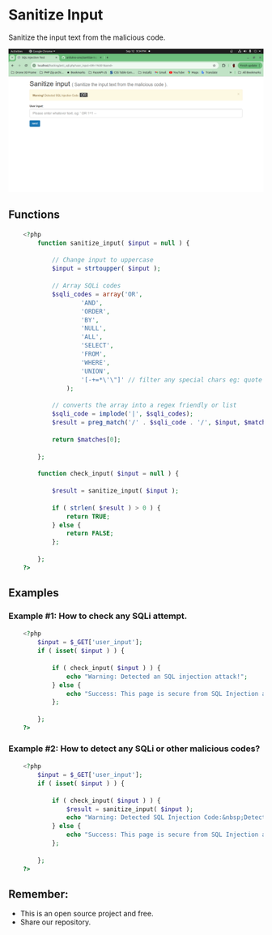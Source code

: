 # Sanitize Input
 Sanitize the input text from the malicious code.

<p align="center"><img src="sanitize-input.png" alt="sanitize-input" title="Sanitize Input"></p>


## Functions
```php
    <?php
        function sanitize_input( $input = null ) {
            
            // Change input to uppercase
            $input = strtoupper( $input );

            // Array SQLi codes
            $sqli_codes = array('OR',
                    'AND',
                    'ORDER',
                    'BY',
                    'NULL',
                    'ALL',
                    'SELECT',
                    'FROM',
                    'WHERE',
                    'UNION',
                    '[-+=*\'\"]' // filter any special chars eg: quote & double quotes
                );
            
            // converts the array into a regex friendly or list
            $sqli_code = implode('|', $sqli_codes);
            $result = preg_match('/' . $sqli_code . '/', $input, $matches);

            return $matches[0];

        };

        function check_input( $input = null ) {

            $result = sanitize_input( $input );

            if ( strlen( $result ) > 0 ) {
                return TRUE;
            } else {
                return FALSE;
            };

        };
    ?>
```

## Examples

### Example #1: How to check any SQLi attempt.

```php
    <?php
    	$input = $_GET['user_input'];
        if ( isset( $input ) ) {

            if ( check_input( $input ) ) {
                echo "Warning: Detected an SQL injection attack!";
            } else {
                echo "Success: This page is secure from SQL Injection attacks.";
            };

        };
    ?>
```

### Example #2: How to detect any SQLi or other malicious codes?

```php
    <?php
    	$input = $_GET['user_input'];
        if ( isset( $input ) ) {

            if ( check_input( $input ) ) {
                $result = sanitize_input( $input );
                echo "Warning: Detected SQL Injection Code:&nbsp;Detected SQL Injection Code:&nbsp; <span style='background-color:#333;color:#fff;'>&nbsp;{$result}&nbsp;</span>";
            } else {
                echo "Success: This page is secure from SQL Injection attacks.";
            };

        };
    ?>
```

## Remember:

* This is an open source project and free.
* Share our repository.

